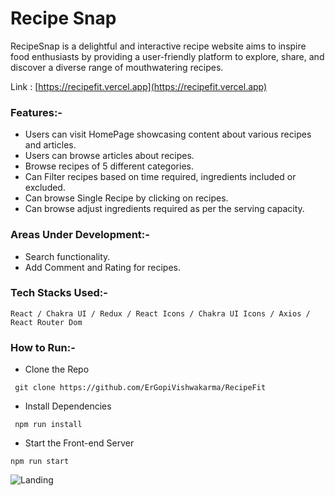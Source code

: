 # Recipe Snap

RecipeSnap is a delightful and interactive recipe website aims to inspire food enthusiasts by providing a user-friendly platform to explore, share, and discover a diverse range of mouthwatering recipes.

Link : [https://recipefit.vercel.app](https://recipefit.vercel.app)

### Features:-

- Users can visit HomePage showcasing content about various recipes and articles.
- Users can browse articles about recipes.
- Browse recipes of 5 different categories.
- Can Filter recipes based on time required, ingredients included or excluded.
- Can browse Single Recipe by clicking on recipes.
- Can browse adjust ingredients required as per the serving capacity.


### Areas Under Development:-

- Search functionality.
- Add Comment and Rating for recipes.

### Tech Stacks Used:-
```
React / Chakra UI / Redux / React Icons / Chakra UI Icons / Axios / React Router Dom  
```

### How to Run:-
- Clone the Repo
```
 git clone https://github.com/ErGopiVishwakarma/RecipeFit 
```
- Install Dependencies
```
 npm run install
```
- Start the Front-end Server
```
npm run start
```

 
![Landing](https://github.com/ErGopiVishwakarma/RecipeFit/assets/114371170/52862693-c52a-4a2d-9909-945ea1e4594b)


